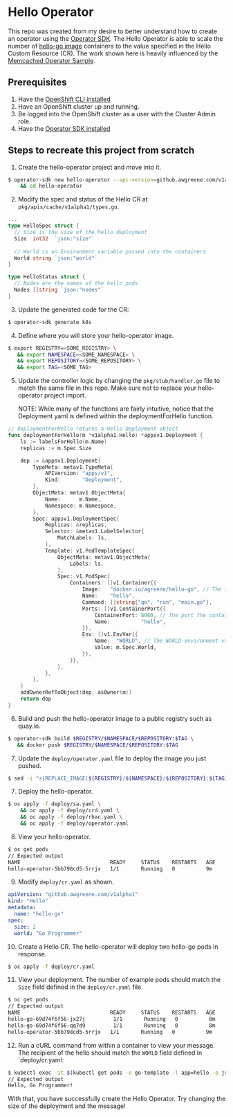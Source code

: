# Hello Operator
This repo was created from my desire to better understand how to create an operator using the [Operator SDK](https://github.com/operator-framework/operator-sdk). The Hello Operator is able to scale the number of [hello-go image](https://github.com/awgreene/hello-go) containers to the value specified in the Hello Custom Resource (CR). The work shown here is heavily influenced by the [Memcached Operator Sample](https://github.com/operator-framework/operator-sdk-samples/tree/master/memcached-operator).

## Prerequisites
1. Have the [OpenShift CLI installed](https://www.okd.io/download.html)
1. Have an OpenShift cluster up and running.
2. Be logged into the OpenShift cluster as a user with the Cluster Admin role.
3. Have the [Operator SDK installed](https://github.com/operator-framework/operator-sdk#quick-start)

## Steps to recreate this project from scratch
1. Create the hello-operator project and move into it.
```bash
$ operator-sdk new hello-operator --api-version=github.awgreene.com/v1alpha1 --kind=Hello \
    && cd hello-operator
```

2. Modify the spec and status of the Hello CR at `pkg/apis/cache/v1alpha1/types.go`.
```Go
...
type HelloSpec struct {
  // Size is the size of the hello deployment
  Size  int32  `json:"size"`
  
  // World is an Environment variable passed into the containers
  World string `json:"world"`
}

type HelloStatus struct {
  // Nodes are the names of the hello pods
  Nodes []string `json:"nodes"`
}
```

3. Update the generated code for the CR:
```bash
$ operator-sdk generate k8s
```

4. Define where you will store your hello-operator image.
```bash
$ export REGISTRY=<SOME_REGISTRY> \
   && export NAMESPACE=<SOME_NAMESPACE> \
   && export REPOSITORY=<SOME_REPOSITORY> \
   && export TAG=<SOME_TAG>
```

5. Update the controller logic by changing the `pkg/stub/handler.go` file to match the same file in this repo. Make sure not to replace your hello-operator project import.

    NOTE: While many of the functions are fairly intuitive, notice that the Deployment yaml is defined within the deploymentForHello function.
```Go
// deploymentForHello returns a Hello Deployment object
func deploymentForHello(m *v1alpha1.Hello) *appsv1.Deployment {
	ls := labelsForHello(m.Name)
	replicas := m.Spec.Size

	dep := &appsv1.Deployment{
		TypeMeta: metav1.TypeMeta{
			APIVersion: "apps/v1",
			Kind:       "Deployment",
		},
		ObjectMeta: metav1.ObjectMeta{
			Name:      m.Name,
			Namespace: m.Namespace,
		},
		Spec: appsv1.DeploymentSpec{
			Replicas: &replicas,
			Selector: &metav1.LabelSelector{
				MatchLabels: ls,
			},
			Template: v1.PodTemplateSpec{
				ObjectMeta: metav1.ObjectMeta{
					Labels: ls,
				},
				Spec: v1.PodSpec{
					Containers: []v1.Container{{
						Image:   "docker.io/agreene/hello-go", // The image the operator deploys. It should match `$REGISTRY/$NAMESPACE/$REPOSITORY:$TAG`
						Name:    "hello",
						Command: []string{"go", "run", "main.go"},
						Ports: []v1.ContainerPort{{
							ContainerPort: 8000, // The port the container listens on
							Name:          "hello",
						}},
						Env: []v1.EnvVar{{
							Name:  "WORLD", // The WORLD environment variable
							Value: m.Spec.World,
						}},
					}},
				},
			},
		},
	}
	addOwnerRefToObject(dep, asOwner(m))
	return dep
}
```

6. Build and push the hello-operator image to a public registry such as quay.io.
```bash
$ operator-sdk build $REGISTRY/$NAMESPACE/$REPOSITORY:$TAG \
   && docker push $REGISTRY/$NAMESPACE/$REPOSITORY:$TAG
```

7. Update the `deploy/operator.yaml` file to deploy the image you just pushed.
```bash
$ sed -i "s|REPLACE_IMAGE|${REGISTRY}/${NAMESPACE}/${REPOSITORY}:${TAG}|g" deploy/operator.yaml
```

7. Deploy the hello-operator.
```bash
$ oc apply -f deploy/sa.yaml \
    && oc apply -f deploy/crd.yaml \
    && oc apply -f deploy/rbac.yaml \
    && oc apply -f deploy/operator.yaml
```

8. View your hello-operator.
```bash
$ oc get pods
// Expected output
NAME                             READY     STATUS    RESTARTS   AGE
hello-operator-5bb798cd5-5rrjx   1/1       Running   0          9m
```

9. Modify `deploy/cr.yaml` as shown.
```yaml
apiVersion: "github.awgreene.com/v1alpha1"
kind: "Hello"
metadata:
  name: "hello-go"
spec:
  size: 2
  world: "Go Programmer"
```

10. Create a Hello CR. The hello-operator will deploy two hello-go pods in response.
```bash
$ oc apply -f deploy/cr.yaml
```

11. View your deployment. The number of example pods should match the `Size` field defined in the `deploy/cr.yaml` file.
```bash
$ oc get pods
// Expected output
NAME                             READY     STATUS    RESTARTS   AGE
hello-go-69d74f6f56-jx27j         1/1       Running   0          8m
hello-go-69d74f6f56-qq7d9         1/1       Running   0          8m
hello-operator-5bb798cd5-5rrjx   1/1       Running   0          9m
```

12. Run a cURL command from within a container to view your message. The recipient of the hello should match the `WORLD` field defined in `deploy/cr.yaml:
```bash
$ kubectl exec -it $(kubectl get pods -o go-template -l app=hello -o jsonpath='{.items[0].metadata.name}') curl localhost:8000/env
// Expected output
Hello, Go Programmer!
```

With that, you have successfully create the Hello Operator. Try changing the size of the deployment and the message!